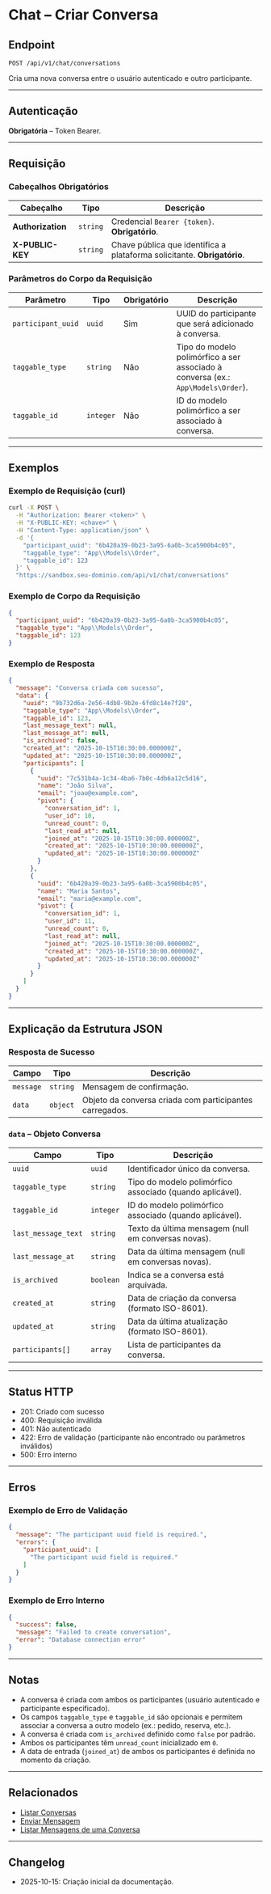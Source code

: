 # Chat – Criar Conversa

## Endpoint

`POST /api/v1/chat/conversations`

Cria uma nova conversa entre o usuário autenticado e outro participante.

---

## Autenticação

**Obrigatória** – Token Bearer.

---

## Requisição

### Cabeçalhos Obrigatórios

| Cabeçalho          | Tipo     | Descrição |
| ------------------ | -------- | --------- |
| **Authorization**  | `string` | Credencial `Bearer {token}`. **Obrigatório**. |
| **X-PUBLIC-KEY**   | `string` | Chave pública que identifica a plataforma solicitante. **Obrigatório**. |

### Parâmetros do Corpo da Requisição

| Parâmetro          | Tipo      | Obrigatório | Descrição |
| ------------------ | --------- | ----------- | --------- |
| `participant_uuid` | `uuid`    | Sim         | UUID do participante que será adicionado à conversa. |
| `taggable_type`    | `string`  | Não         | Tipo do modelo polimórfico a ser associado à conversa (ex.: `App\Models\Order`). |
| `taggable_id`      | `integer` | Não         | ID do modelo polimórfico a ser associado à conversa. |

---

## Exemplos

### Exemplo de Requisição (curl)

```bash
curl -X POST \
  -H "Authorization: Bearer <token>" \
  -H "X-PUBLIC-KEY: <chave>" \
  -H "Content-Type: application/json" \
  -d '{
    "participant_uuid": "6b420a39-0b23-3a95-6a0b-3ca5900b4c05",
    "taggable_type": "App\\Models\\Order",
    "taggable_id": 123
  }' \
  "https://sandbox.seu-dominio.com/api/v1/chat/conversations"
```

### Exemplo de Corpo da Requisição

```json
{
  "participant_uuid": "6b420a39-0b23-3a95-6a0b-3ca5900b4c05",
  "taggable_type": "App\\Models\\Order",
  "taggable_id": 123
}
```

### Exemplo de Resposta

```json
{
  "message": "Conversa criada com sucesso",
  "data": {
    "uuid": "9b732d6a-2e56-4db8-9b2e-6fd8c14e7f28",
    "taggable_type": "App\\Models\\Order",
    "taggable_id": 123,
    "last_message_text": null,
    "last_message_at": null,
    "is_archived": false,
    "created_at": "2025-10-15T10:30:00.000000Z",
    "updated_at": "2025-10-15T10:30:00.000000Z",
    "participants": [
      {
        "uuid": "7c531b4a-1c34-4ba6-7b0c-4db6a12c5d16",
        "name": "João Silva",
        "email": "joao@example.com",
        "pivot": {
          "conversation_id": 1,
          "user_id": 10,
          "unread_count": 0,
          "last_read_at": null,
          "joined_at": "2025-10-15T10:30:00.000000Z",
          "created_at": "2025-10-15T10:30:00.000000Z",
          "updated_at": "2025-10-15T10:30:00.000000Z"
        }
      },
      {
        "uuid": "6b420a39-0b23-3a95-6a0b-3ca5900b4c05",
        "name": "Maria Santos",
        "email": "maria@example.com",
        "pivot": {
          "conversation_id": 1,
          "user_id": 11,
          "unread_count": 0,
          "last_read_at": null,
          "joined_at": "2025-10-15T10:30:00.000000Z",
          "created_at": "2025-10-15T10:30:00.000000Z",
          "updated_at": "2025-10-15T10:30:00.000000Z"
        }
      }
    ]
  }
}
```

---

## Explicação da Estrutura JSON

### Resposta de Sucesso

| Campo     | Tipo     | Descrição |
| --------- | -------- | --------- |
| `message` | `string` | Mensagem de confirmação. |
| `data`    | `object` | Objeto da conversa criada com participantes carregados. |

### `data` – Objeto Conversa

| Campo               | Tipo      | Descrição |
| ------------------- | --------- | --------- |
| `uuid`              | `uuid`    | Identificador único da conversa. |
| `taggable_type`     | `string`  | Tipo do modelo polimórfico associado (quando aplicável). |
| `taggable_id`       | `integer` | ID do modelo polimórfico associado (quando aplicável). |
| `last_message_text` | `string`  | Texto da última mensagem (null em conversas novas). |
| `last_message_at`   | `string`  | Data da última mensagem (null em conversas novas). |
| `is_archived`       | `boolean` | Indica se a conversa está arquivada. |
| `created_at`        | `string`  | Data de criação da conversa (formato ISO-8601). |
| `updated_at`        | `string`  | Data da última atualização (formato ISO-8601). |
| `participants[]`    | `array`   | Lista de participantes da conversa. |

---

## Status HTTP

- 201: Criado com sucesso
- 400: Requisição inválida
- 401: Não autenticado
- 422: Erro de validação (participante não encontrado ou parâmetros inválidos)
- 500: Erro interno

---

## Erros

### Exemplo de Erro de Validação

```json
{
  "message": "The participant uuid field is required.",
  "errors": {
    "participant_uuid": [
      "The participant uuid field is required."
    ]
  }
}
```

### Exemplo de Erro Interno

```json
{
  "success": false,
  "message": "Failed to create conversation",
  "error": "Database connection error"
}
```

---

## Notas

* A conversa é criada com ambos os participantes (usuário autenticado e participante especificado).
* Os campos `taggable_type` e `taggable_id` são opcionais e permitem associar a conversa a outro modelo (ex.: pedido, reserva, etc.).
* A conversa é criada com `is_archived` definido como `false` por padrão.
* Ambos os participantes têm `unread_count` inicializado em `0`.
* A data de entrada (`joined_at`) de ambos os participantes é definida no momento da criação.

---

## Relacionados

- [Listar Conversas](./ChatConversationsList.md)
- [Enviar Mensagem](./ChatMessageSend.md)
- [Listar Mensagens de uma Conversa](./ChatConversationMessages.md)

---

## Changelog

- 2025-10-15: Criação inicial da documentação.
